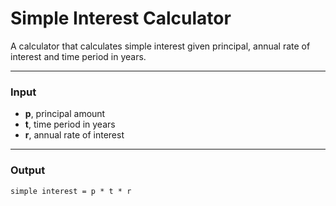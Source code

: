 # Simple Interest Calculator

A calculator that calculates simple interest given principal, annual rate of interest and time period in years.

---

### **Input**

- **p**, principal amount  
- **t**, time period in years  
- **r**, annual rate of interest  

---

### **Output**

`simple interest = p * t * r`
